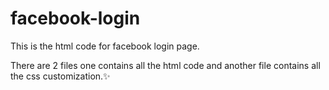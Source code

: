 # facebook-login
This is the html code for facebook login page.

There are 2 files one contains all the html code and
another file contains all the css customization.✨

